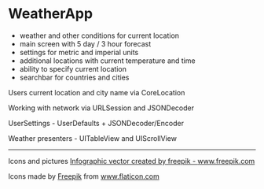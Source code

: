 # WeatherApp

* weather and other conditions for current location 
* main screen with 5 day / 3 hour forecast
* settings for metric and imperial units
* additional locations with current temperature and time
* ability to specify current location
* searchbar for countries and cities

Users current location and city name via CoreLocation

Working with network via URLSession and JSONDecoder

UserSettings - UserDefaults + JSONDecoder/Encoder

Weather presenters - UITableView and UIScrollView

----
Icons and pictures 
<a href="https://www.freepik.com/free-photos-vectors/infographic">Infographic vector created by freepik - www.freepik.com</a>
<div>Icons made by <a href="https://www.flaticon.com/authors/freepik" title="Freepik">Freepik</a> from <a href="https://www.flaticon.com/" title="Flaticon">www.flaticon.com</a></div>
